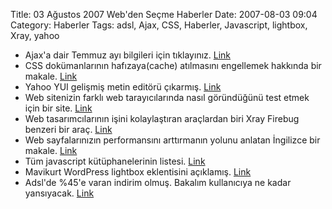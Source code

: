 Title: 03 Ağustos 2007 Web&#039;den Seçme Haberler
Date: 2007-08-03 09:04
Category: Haberler
Tags: adsl, Ajax, CSS, Haberler, Javascript, lightbox, Xray, yahoo

-   Ajax'a dair Temmuz ayı bilgileri için tıklayınız. [Link][]
-   CSS dokümanlarının hafızaya(cache) atılmasını engellemek hakkında
    bir makale. [Link][1]
-   Yahoo YUI gelişmiş metin editörü çıkarmış. [Link][2]
-   Web sitenizin farklı web tarayıcılarında nasıl göründüğünü test
    etmek için bir site. [Link][3]
-   Web tasarımcılarının işini kolaylaştıran araçlardan biri Xray
    Firebug benzeri bir araç. [Link][4]
-   Web sayfalarınızın performansını arttırmanın yolunu anlatan
    İngilizce bir makale. [Link][5]
-   Tüm javascript kütüphanelerinin listesi. [Link][6]
-   Mavikurt WordPress lightbox eklentisini açıklamış. [Link][7]
-   Adsl'de %45'e varan indirim olmuş. Bakalım kullanıcıya ne kadar
    yansıyacak. [Link][8]  

</p>

  [Link]: http://ajaxian.com/archives/monthly-ajaxian-roundup-for-july-2007-iphone-and-the-plugin-wars
    "Ajax Temmuz Raporu"
  [1]: http://www.jasongraphix.com/archive/2007/08/css_cachebuster
    "Link"
  [2]: http://developer.yahoo.com/yui/examples/editor/index.html
    "YUI Gelişmiş Metin Editörü"
  [3]: http://v04.browsershots.org/ "Web Tarayıcı testi"
  [4]: http://westciv.com/xray/ "Xray"
  [5]: http://hasin.wordpress.com/2007/08/01/performance-tips-for-web-applications/
    "Link"
  [6]: http://javascriptlibraries.com/ "javascript"
  [7]: http://mavikurt.com/wordpress-eklentisi-lightbox/
    "WordPress LightBox"
  [8]: http://www.milliyet.com.tr/2007/08/02/son/soneko26.asp "ADSL"
